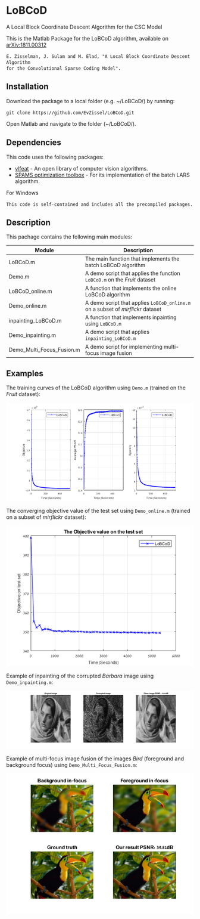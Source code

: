# LoBCoD
A Local Block Coordinate Descent Algorithm for the CSC Model

This is the Matlab Package for the LoBCoD algorithm, available on [arXiv:1811.00312](https://arxiv.org/abs/1811.00312)
```
E. Zisselman, J. Sulam and M. Elad, "A Local Block Coordinate Descent Algorithm
for the Convolutional Sparse Coding Model". 
``` 

## Installation

Download the package to a local folder (e.g. ~/LoBCoD/) by running: 
```console
git clone https://github.com/EvZissel/LoBCoD.git
```

Open Matlab and navigate to the folder (~/LoBCoD/).

## Dependencies

This code uses the following packages: 
* [vlfeat](https://github.com/vlfeat/vlfeat) - An open library of computer vision algorithms.
* [SPAMS optimization toolbox](http://spams-devel.gforge.inria.fr/) - For its implementation of the batch LARS algorithm.

For Windows
```
This code is self-contained and includes all the precompiled packages.
```

## Description
This pachage contains the following main modules:

| Module                    | Description 
|---------------------------|---
| LoBCoD.m                  | The main function that implements the batch LoBCoD algorithm 
| Demo.m                    | A demo script that applies the function `LoBCoD.m` on the _Fruit_ dataset 
| LoBCoD_online.m           | A function that implements the online LoBCoD algorithm 
| Demo_online.m             | A demo script that applies `LoBCoD_online.m` on a subset of _mirflickr_ dataset 
| inpainting_LoBCoD.m       | A function that implements inpainting using `LoBCoD.m`
| Demo_inpainting.m         | A demo script that applies `inpainting_LoBCoD.m`  
| Demo_Multi_Focus_Fusion.m | A demo script for implementing multi-focus image fusion 

## Examples

The training curves of the LoBCoD algorithm using `Demo.m` (trained on the _Fruit_ dataset):
<p align="center">
  <img src="./batch_training_set.png">
</p>

The converging objective value of the test set using `Demo_online.m` (trained on a subset of _mirflickr_ dataset): 
<p align="center">
  <img src="./Online_test_set.png">
</p>

Example of inpainting of the corrupted _Barbara_ image using `Demo_inpainting.m`:
<p align="center">
  <img src="./inpainting.png">
</p>

Example of multi-focus image fusion of the images _Bird_ (foreground and background focus) using `Demo_Multi_Focus_Fusion.m`:
<p align="center">
  <img src="./bird.png">
</p>

